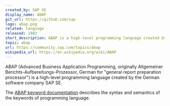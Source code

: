 ```yaml
---
created_by: SAP SE
display_name: ABAP
git_url: https://github.com/sap
logo: abap.png
related: language
released: 1983
short_description: ABAP is a high-level programming language created by the German software company SAP SE.
topic: abap
url: https://community.sap.com/topics/abap
wikipedia_url: https://en.wikipedia.org/wiki/ABAP
---
```

ABAP (Advanced Business Application Programming, originally Allgemeiner Berichts-Aufbereitungs-Prozessor, German for "general report preparation processor")
is a high-level programming language created by the German software company SAP SE.

The [ABAP keyword documentation](https://help.sap.com/doc/abapdocu_latest_index_htm/latest/en-US/index.htm) describes the syntax and semantics 
of the keywords of programming language.
